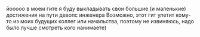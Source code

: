 йооооо
в моем гите я буду выкладывать свои большие (и маленькие) достижения на пути девопс инженера
Возможно, этот гит улетит кому-то из моих будущих коллег или начальства, поэтому не извиняюсь, надо было лучше смотреть кого нанимаете)
